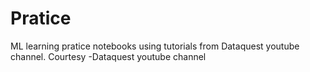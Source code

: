 # Pratice
ML learning pratice notebooks using tutorials from Dataquest youtube channel.
Courtesy -Dataquest youtube channel
